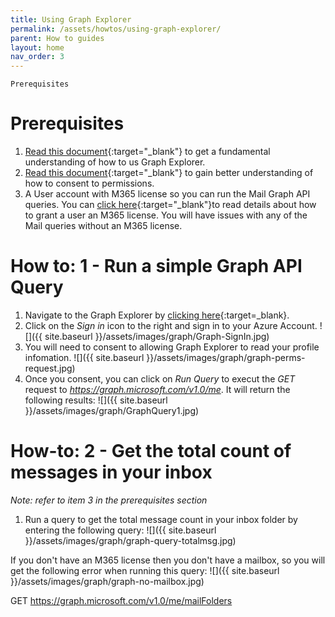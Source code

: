 ```yaml
---
title: Using Graph Explorer
permalink: /assets/howtos/using-graph-explorer/
parent: How to guides
layout: home
nav_order: 3
---
```

    Prerequisites
# **Prerequisites**
1. [Read this document](https://learn.microsoft.com/en-us/graph/graph-explorer/graph-explorer-features){:target="_blank"} to get a fundamental understanding of how to us Graph Explorer.
2. [Read this document](){:target="_blank"} to gain better understanding of how to consent to permissions.
3. A User account with M365 license so you can run the Mail Graph API queries.  You can [click here](https://learn.microsoft.com/en-us/microsoft-365/admin/manage/assign-licenses-to-users?view=o365-worldwide){:target="_blank"}to read details about how to grant a user an M365 license.  You will have issues with any of the Mail queries without an M365 license.  

# How to: 1 - Run a simple Graph API Query
1. Navigate to the Graph Explorer by [clicking here](){:target=_blank}.
2. Click on the *Sign in* icon to the right and sign in to your Azure Account.
![]({{ site.baseurl }}/assets/images/graph/Graph-SignIn.jpg)
3. You will need to consent to allowing Graph Explorer to read your profile infomation.
![]({{ site.baseurl }}/assets/images/graph/graph-perms-request.jpg)
4. Once you consent, you can click on *Run Query* to execut the *GET* request to *https://graph.microsoft.com/v1.0/me*.  It will return the following results:
![]({{ site.baseurl }}/assets/images/graph/GraphQuery1.jpg)

# How-to: 2 - Get the total count of messages in your inbox
*Note: refer to item 3 in the prerequisites section*
1. Run a query to get the total message count in your inbox folder by entering the following query:
![]({{ site.baseurl }}/assets/images/graph/graph-query-totalmsg.jpg)

If you don't have an M365 license then you don't have a mailbox, so you will get the following error when running this query:
![]({{ site.baseurl }}/assets/images/graph/graph-no-mailbox.jpg)

GET https://graph.microsoft.com/v1.0/me/mailFolders
